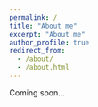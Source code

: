 ```yaml
---
permalink: /
title: "About me"
excerpt: "About me"
author_profile: true
redirect_from: 
  - /about/
  - /about.html
---
```


Coming soon…

